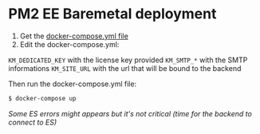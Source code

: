 # PM2 EE Baremetal deployment

1. Get the [docker-compose.yml file](https://github.com/keymetrics/on-premise/blob/master/docker/docker-compose.yml)
2. Edit the docker-compose.yml:

`KM_DEDICATED_KEY` with the license key provided
`KM_SMTP_*` with the SMTP informations
`KM_SITE_URL` with the url that will be bound to the backend

Then run the docker-compose.yml file:

```bash
$ docker-compose up
```

*Some ES errors might appears but it's not critical (time for the backend to connect to ES)*

